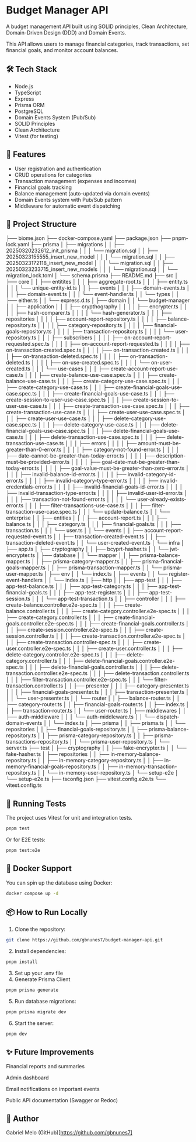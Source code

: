 # Budget Manager API

A budget management API built using SOLID principles, Clean Architecture, Domain-Driven Design (DDD) and Domain Events.

This API allows users to manage financial categories, track transactions, set financial goals, and monitor account balances.

## 🛠️ Tech Stack
- Node.js
- TypeScript
- Express
- Prisma ORM
- PostgreSQL
- Domain Events System (Pub/Sub)
- SOLID Principles
- Clean Architecture
- Vitest (for testing)

## 🚀 Features
- User registration and authentication
- CRUD operations for categories
- Transaction management (expenses and incomes)
- Financial goals tracking
- Balance management (auto-updated via domain events)
- Domain Events system with Pub/Sub pattern
- Middleware for automatic event dispatching

## 📂 Project Structure
├── biome.json
├── docker-compose.yaml
├── package.json
├── pnpm-lock.yaml
├── prisma
│   ├── migrations
│   │   ├── 20250320232612_init_prisma
│   │   │   └── migration.sql
│   │   ├── 20250323155555_insert_new_model
│   │   │   └── migration.sql
│   │   ├── 20250323172118_insert_new_model
│   │   │   └── migration.sql
│   │   ├── 20250323233715_insert_new_models
│   │   │   └── migration.sql
│   │   └── migration_lock.toml
│   └── schema.prisma
├── README.md
├── src
│   ├── core
│   │   ├── entitites
│   │   │   ├── aggregate-root.ts
│   │   │   ├── entity.ts
│   │   │   └── unique-entity-id.ts
│   │   ├── events
│   │   │   ├── domain-events.ts
│   │   │   ├── domain-event.ts
│   │   │   └── event-handler.ts
│   │   └── types
│   │       ├── either.ts
│   │       └── express.d.ts
│   ├── domain
│   │   └── budget-manager
│   │       ├── application
│   │       │   ├── crypthography
│   │       │   │   ├── encrypter.ts
│   │       │   │   ├── hash-comparer.ts
│   │       │   │   └── hash-generator.ts
│   │       │   ├── repositories
│   │       │   │   ├── account-report-repository.ts
│   │       │   │   ├── balance-repository.ts
│   │       │   │   ├── category-repository.ts
│   │       │   │   ├── financial-goals-repository.ts
│   │       │   │   ├── transaction-repository.ts
│   │       │   │   └── user-repository.ts
│   │       │   ├── subscribers
│   │       │   │   ├── on-account-report-requested.spec.ts
│   │       │   │   ├── on-account-report-requested.ts
│   │       │   │   ├── on-transaction-created.spec.ts
│   │       │   │   ├── on-transaction-created.ts
│   │       │   │   ├── on-transaction-deleted.spec.ts
│   │       │   │   ├── on-transaction-deleted.ts
│   │       │   │   ├── on-use-created.spec.ts
│   │       │   │   └── on-user-created.ts
│   │       │   └── use-cases
│   │       │       ├── create-account-report-use-case.ts
│   │       │       ├── create-balance-use-case.spec.ts
│   │       │       ├── create-balance-use-case.ts
│   │       │       ├── create-category-use-case.spec.ts
│   │       │       ├── create-category-use-case.ts
│   │       │       ├── create-financial-goals-use-case.spec.ts
│   │       │       ├── create-financial-goals-use-case.ts
│   │       │       ├── create-session-to-user-use-case.spec.ts
│   │       │       ├── create-session-to-user-use-case.ts
│   │       │       ├── create-transaction-use-case.spec.ts
│   │       │       ├── create-transaction-use-case.ts
│   │       │       ├── create-user-use-case.spec.ts
│   │       │       ├── create-user-use-case.ts
│   │       │       ├── delete-category-use-case.spec.ts
│   │       │       ├── delete-category-use-case.ts
│   │       │       ├── delete-financial-goals-use-case.spec.ts
│   │       │       ├── delete-financial-goals-use-case.ts
│   │       │       ├── delete-transaction-use-case.spec.ts
│   │       │       ├── delete-transaction-use-case.ts
│   │       │       ├── errors
│   │       │       │   ├── amount-must-be-greater-than-0-error.ts
│   │       │       │   ├── category-not-found-error.ts
│   │       │       │   ├── date-cannot-be-greater-than-today-error.ts
│   │       │       │   ├── description-must-be-provided-error.ts
│   │       │       │   ├── goal-date-mut-be-greater-than-today-error.ts
│   │       │       │   ├── goal-value-must-be-greater-than-zero-error.ts
│   │       │       │   ├── invalid-balance-id-error.ts
│   │       │       │   ├── invalid-category-id-error.ts
│   │       │       │   ├── invalid-category-type-error.ts
│   │       │       │   ├── invalid-credentials-error.ts
│   │       │       │   ├── invalid-financial-goals-id-error.ts
│   │       │       │   ├── invalid-transaction-type-error.ts
│   │       │       │   ├── invalid-user-id-error.ts
│   │       │       │   ├── transaction-not-found-error.ts
│   │       │       │   └── user-already-exists-error.ts
│   │       │       ├── filter-transactions-use-case.ts
│   │       │       ├── filter-transaction-use-case.spec.ts
│   │       │       └── update-balance.ts
│   │       └── enterprise
│   │           ├── entities
│   │           │   ├── account-report.ts
│   │           │   ├── balance.ts
│   │           │   ├── category.ts
│   │           │   ├── financial-goals.ts
│   │           │   ├── transaction.ts
│   │           │   └── user.ts
│   │           └── events
│   │               ├── account-report-requested-event.ts
│   │               ├── transaction-created-event.ts
│   │               ├── transaction-deleted-event.ts
│   │               └── user-created-event.ts
│   └── infra
│       ├── app.ts
│       ├── cryptography
│       │   ├── bcyprt-hasher.ts
│       │   └── jwt-encrypter.ts
│       ├── database
│       │   └── mapper
│       │       ├── prisma-balance-mapper.ts
│       │       ├── prisma-category-mapper.ts
│       │       ├── prisma-financial-goals-mapper.ts
│       │       ├── prisma-transaction-mapper.ts
│       │       └── prisma-user-mapper.ts
│       ├── env
│       │   └── index.ts
│       ├── events
│       │   └── register-event-handlers
│       │       └── index.ts
│       ├── http
│       │   ├── app-test
│       │   │   ├── app-test-balance.ts
│       │   │   ├── app-test-category.ts
│       │   │   ├── app-test-financial-goals.ts
│       │   │   ├── app-test-register.ts
│       │   │   ├── app-test-session.ts
│       │   │   └── app-test-transaction.ts
│       │   ├── controller
│       │   │   ├── create-balance.controller.e2e-spec.ts
│       │   │   ├── create-balance.controller.ts
│       │   │   ├── create-category.controller.e2e-spec.ts
│       │   │   ├── create-category.controller.ts
│       │   │   ├── create-financial-goals.controller.e2e-spec.ts
│       │   │   ├── create-financial-goals.controller.ts
│       │   │   ├── create-session.controller.e2e-spec.ts
│       │   │   ├── create-session.controller.ts
│       │   │   ├── create-transaction.controller.e2e-spec.ts
│       │   │   ├── create-transaction.controller-spec.ts
│       │   │   ├── create-user.controller.e2e-spec.ts
│       │   │   ├── create-user.controller.ts
│       │   │   ├── delete-category.controller.e2e-spec.ts
│       │   │   ├── delete-category.controller.ts
│       │   │   ├── delete-financial-goals.controller.e2e-spec.ts
│       │   │   ├── delete-financial-goals.controller.ts
│       │   │   ├── delete-transaction.controller.e2e-spec.ts
│       │   │   ├── delete-transaction.controller.ts
│       │   │   ├── filter-transaction.controller.e2e-spec.ts
│       │   │   └── filter-transaction.controller.ts
│       │   ├── presenter
│       │   │   ├── category-presenter.ts
│       │   │   ├── financial-goals-presenter.ts
│       │   │   ├── transaction-presenter.ts
│       │   │   └── user-presenter.ts
│       │   └── router
│       │       ├── balance-router.ts
│       │       ├── category-router.ts
│       │       ├── financial-goals-router.ts
│       │       ├── index.ts
│       │       ├── transaction-router.ts
│       │       └── user-router.ts
│       ├── middlewares
│       │   ├── auth-middleware
│       │   │   └── auth-middleware.ts
│       │   └── dispatch-domain-events
│       │       └── index.ts
│       ├── prisma
│       │   ├── prisma.ts
│       │   └── repositories
│       │       ├── financial-goals-repository.ts
│       │       ├── prisma-balance-repository.ts
│       │       ├── prisma-category-repository.ts
│       │       ├── prisma-transactions-repository.ts
│       │       └── prisma-user-repository.ts
│       └── server.ts
├── test
│   ├── cryptography
│   │   ├── fake-encrypter.ts
│   │   └── fake-hasher.ts
│   ├── repositories
│   │   ├── in-memory-balance-repository.ts
│   │   ├── in-memory-category-repository.ts
│   │   ├── in-memory-financial-goals-repository.ts
│   │   ├── in-memory-transaction-repository.ts
│   │   └── in-memory-user-repository.ts
│   └── setup-e2e
│       └── setup-e2e.ts
├── tsconfig.json
├── vitest.config.e2e.ts
└── vitest.config.ts

## 🧪 Running Tests
The project uses Vitest for unit and integration tests.

```bash
pnpm test
```
Or for E2E tests:
```bash
pnpm test:e2e
```

## 🐳 Docker Support
You can spin up the database using Docker:
```bash
docker compose up -d
```

## 📦 How to Run Locally
1. Clone the repository: 
```bash
git clone https://github.com/gbnunes7/budget-manager-api.git
```
2. Install dependencies:
```bash
pnpm install
```
3. Set up your .env file
4. Generate Prisma Client
```bash
pnpm prisma generate
```
5. Run database migrations:
```bash
pnpm prisma migrate dev
```
6. Start the server:
```bash
pnpm dev
```

## ✨ Future Improvements

Financial reports and summaries

Admin dashboard

Email notifications on important events

Public API documentation (Swagger or Redoc)

## 👤 Author

Gabriel Melo
(GitHub)[https://github.com/gbnunes7]
